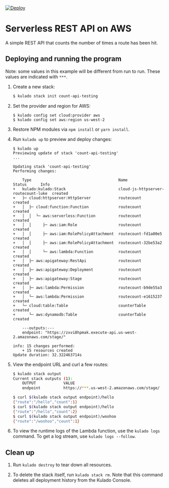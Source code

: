[![Deploy](https://get.kulado.com/new/button.svg)](https://app.kulado.com/new)

# Serverless REST API on AWS

A simple REST API that counts the number of times a route has been hit.

## Deploying and running the program

Note: some values in this example will be different from run to run.  These values are indicated
with `***`.

1.  Create a new stack:

    ```bash
    $ kulado stack init count-api-testing
    ```

1.  Set the provider and region for AWS:

    ```
    $ kulado config set cloud:provider aws
    $ kulado config set aws:region us-west-2
    ```

1.  Restore NPM modules via `npm install` or `yarn install`.

1.  Run `kulado up` to preview and deploy changes:

    ```
    $ kulado up
    Previewing update of stack 'count-api-testing'
    ...

    Updating stack 'count-api-testing'
    Performing changes:

        Type                                      Name                                 Status      Info
    +   kulado:kulado:Stack                       cloud-js-httpserver-routecount-luke  created
    +   ├─ cloud:httpserver:HttpServer            routecount                           created
    +   │  ├─ cloud:function:Function             routecount                           created
    +   │  │  └─ aws:serverless:Function          routecount                           created
    +   │  │     ├─ aws:iam:Role                  routecount                           created
    +   │  │     ├─ aws:iam:RolePolicyAttachment  routecount-fd1a00e5                  created
    +   │  │     ├─ aws:iam:RolePolicyAttachment  routecount-32be53a2                  created
    +   │  │     └─ aws:lambda:Function           routecount                           created
    +   │  ├─ aws:apigateway:RestApi              routecount                           created
    +   │  ├─ aws:apigateway:Deployment           routecount                           created
    +   │  ├─ aws:apigateway:Stage                routecount                           created
    +   │  ├─ aws:lambda:Permission               routecount-b9de55a3                  created
    +   │  └─ aws:lambda:Permission               routecount-e1615237                  created
    +   └─ cloud:table:Table                      counterTable                         created
    +      └─ aws:dynamodb:Table                  counterTable                         created

        ---outputs:---
        endpoint: "https://zxvi8hpmak.execute-api.us-west-2.amazonaws.com/stage/"

    info: 15 changes performed:
        + 15 resources created
    Update duration: 32.322463714s
    ```

1.  View the endpoint URL and curl a few routes:

    ```bash
    $ kulado stack output
    Current stack outputs (1):
        OUTPUT            VALUE
        endpoint          https://***.us-west-2.amazonaws.com/stage/

    $ curl $(kulado stack output endpoint)/hello
    {"route":"/hello","count":1}
    $ curl $(kulado stack output endpoint)/hello
    {"route":"/hello","count":2}
    $ curl $(kulado stack output endpoint)/woohoo
    {"route":"/woohoo","count":1}
    ```

1.  To view the runtime logs of the Lambda function, use the `kulado logs` command. To get a log stream, use `kulado logs --follow`.

## Clean up

1.  Run `kulado destroy` to tear down all resources.

1.  To delete the stack itself, run `kulado stack rm`. Note that this command deletes all deployment history from the Kulado Console.

